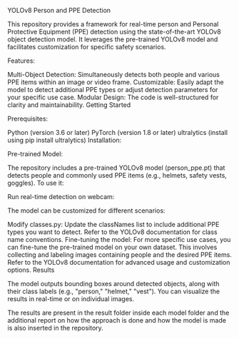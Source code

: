 
YOLOv8 Person and PPE Detection

This repository provides a framework for real-time person and Personal Protective Equipment (PPE) detection using the state-of-the-art YOLOv8 object detection model. It leverages the pre-trained YOLOv8 model and facilitates customization for specific safety scenarios.

Features:

Multi-Object Detection: Simultaneously detects both people and various PPE items within an image or video frame.
Customizable: Easily adapt the model to detect additional PPE types or adjust detection parameters for your specific use case.
Modular Design: The code is well-structured for clarity and maintainability.
Getting Started

Prerequisites:

Python (version 3.6 or later)
PyTorch (version 1.8 or later)
ultralytics (install using pip install ultralytics)
Installation:

Pre-trained Model:

The repository includes a pre-trained YOLOv8 model (person_ppe.pt) that detects people and commonly used PPE items (e.g., helmets, safety vests, goggles). To use it:

Run real-time detection on webcam:

The model can be customized for different scenarios:

Modify classes.py: Update the classNames list to include additional PPE types you want to detect. Refer to the YOLOv8 documentation for class name conventions.
Fine-tuning the model: For more specific use cases, you can fine-tune the pre-trained model on your own dataset. This involves collecting and labeling images containing people and the desired PPE items. Refer to the YOLOv8 documentation for advanced usage and customization options.
Results

The model outputs bounding boxes around detected objects, along with their class labels (e.g., "person," "helmet," "vest"). You can visualize the results in real-time or on individual images.

The results are present in the result folder inside each model folder and the additional report on how the approach is done and how the model is made is also inserted in the repository.

